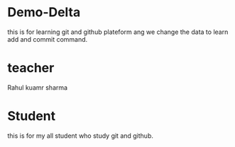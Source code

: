 # Demo-Delta
this is for learning git and github plateform ang we change the data to learn add and commit command.
# teacher 
Rahul kuamr sharma 
# Student
this is for my all student who study git and github.